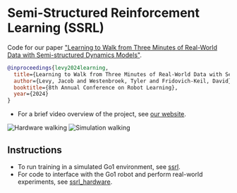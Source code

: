 # Semi-Structured Reinforcement Learning (SSRL)

Code for our paper ["Learning to Walk from Three Minutes of Real-World Data with Semi-structured Dynamics Models"](https://openreview.net/pdf?id=evCXwlCMIi).

```bibtex
@inproceedings{levy2024learning,
  title={Learning to Walk from Three Minutes of Real-World Data with Semi-structured Dynamics Models},
  author={Levy, Jacob and Westenbroek, Tyler and Fridovich-Keil, David},
  booktitle={8th Annual Conference on Robot Learning},
  year={2024}
}
```

- For a brief video overview of the project, see [our website](https://sites.google.com/utexas.edu/ssrl).

![Hardware walking](media/ground.gif)
![Simulation walking](media/sim.gif)

## Instructions

- To run training in a simulated Go1 environment, see [ssrl](ssrl).
- For code to interface with the Go1 robot and perform real-world experiments, see [ssrl_hardware](ssrl_hardware).
